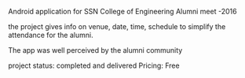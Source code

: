 
Android application for SSN College of Engineering Alumni meet -2016 

the project gives info on venue, date, time, schedule to simplify the attendance for the alumni. 

The app was well perceived by the alumni community

project status: completed and delivered 
Pricing: Free
